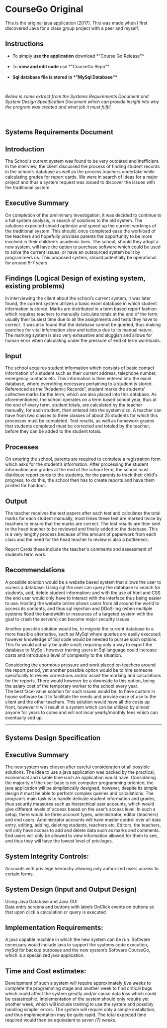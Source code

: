 # CourseGo Original

This is the original java application (2017). This was made when I first discovered Java for a class group project with a peer and myself.

<h2>Instructions</h2>
<ul>
<li>To simply <b>use the application</b> download *"Course Go Release"*</li><br>
<li>To <b>view and edit code</b> use *"CourseGo Repo"*</li><br>
<li><b>Sql database file is stored in *"MySql Database"*</li></b>
</ul>
<br>

*Below is some extract from the Systems Requirements Document and System Design Specification Document which can provide insight into why the program was created and what job it must fulfil.*

<br>

Systems Requirements Document 
---------------------------
Introduction
---------------------------

The School’s current system was found to be very outdated and inefficient. In the interview, the client discussed the process of finding student records in the school’s database as well as the process teachers undertake while calculating grades for report cards. We were in search of ideas for a major project and thus a system request was issued to discover the issues with the traditional system.
  
Executive Summary
---------------------------

On completion of the preliminary investigation, it was decided to continue to a full system analysis, in search of solutions to the old system. The solutions expected should optimize and speed up the current workings of the traditional system. This should, once completed ease the workload of the teachers and hopefully provides parents the opportunity to be more involved in their children’s academic lives.  The school, should they adopt a new system, will have the option to purchase software which could be used to solve the current issues, or have an outsourced system built by programmers us. This proposed system, should potentially be operational for around 5-7 years.

Findings (Logical Design of existing system, existing problems)
---------------------------

In interviewing the client about the school’s current system, it was later found, the current system utilizes a basic excel database in which student information is stored. Marks are distributed in a term based report fashion which requires teachers to manually calculate totals at the end of the term; usually their busiest time due to all the assignments and tests they have to correct. It was also found that the database cannot be queried, thus making searches for vital information slow and tedious due to its manual nature. The marking system is also very exhaustive and sluggish and allows for human error when calculating under the pressure of end of term workloads. 

Input 
---------------------------

The school acquires student information which consists of basic contact information of a student such as their current address, telephone number, emergency contacts etc. This information is then entered into the excel database, where everything necessary pertaining to a student is stored. Referenced as the “Academic Records”, student marks the students’ collective marks for the term, which are also placed into this database.
As aforementioned, the school operates on a term based school year, thus at the end of every term, student totals, are calculated by the teacher manually, for each student, then entered into the system also. A teacher can have from two classes to three classes of about 25 students for which this processes must be completed. Test results, as well as homework grades that students completed must be corrected and totaled by the teacher, before they can be added to the student totals. 

Processes
---------------------------
On entering the school, parents are required to complete a registration form which asks for the student’s information.
After processing the student information and grades at the end of the school term, the school must distribute report cards to the students, for the parents to track their child's progress; to do this, the school then has to create reports and have them printed for handout.

Output
---------------------------
The teacher receives the test papers after each test and calculates the total marks for each student manually, most times these test are marked twice by teachers to ensure that the marks are correct. The test results are then sent to the head teacher to be reviewed and finally added to the database. This is a very lengthy process because of the amount of paperwork from each class and the need for the head teacher to review is also a bottleneck.

Report Cards these include the teacher's comments and assessment of students term work.

Recommendations
---------------------------

A possible solution would be a website based system that allows the user to access a database. Using sql the user can query the database to search for students, add, delete student information; and with the use of html and CSS the end user would only have to interact with the interface thus being easier to use. Hosting the website online allows users from all around the world to access its contents, and thus sql injection and DDoS-ing (when multiple systems flood the bandwidth or resources of a targeted system with the goal to crash the servers) can become major security issues.

Another possible solution would be, to migrate the current database to a more feasible alternative, such as MySql where queries are easily executed; however knowledge of Sql code would be needed to pursue such options. This fix would actually be quite small; requiring only a way to export the database to MySql, however training users in Sql language could increase costs and introduce a level of complexity to the situation. 

Considering the enormous pressure and work placed on teachers around the report period, yet another possible option would be to hire someone specifically to review corrections and/or assist the marking and calculations for the reports. There would however be a downside to this option, being the salary cost of the temporary worker to the school every year.  
The best face-value solution for such issues would be, to have custom in house software built to facilitate the needs and provide ease of use to the client and the other teachers. This solution would have all the costs up front, however it will result in a system which can be utilized by almost anyone for years to come and will not incur yearly/monthly fees which can eventually add up.

<hr>

Systems Design Specification
---------------------------

Executive Summary 
---------------------------

The new system was chosen after careful consideration of all possible solutions.  The idea to use a java application was backed by the practical, economical and usable time such an application would have. Considering the majority of the user base is not computer programming oriented, the java application will be simplistically designed, however, despite its simple design it must be able to perform complex queries and calculations. The program’s main task is to handle delicate student information and grades, thus security measures such as hierarchical user accounts, which would give different levels of access based on the user’s access level. In such a setup, there would be three account types, administrator, editor (teachers) and end users. Administrator accounts will have master control over all data entry, editing, adding, deleting students, teachers etc. Editors, the teachers, will only have access to add and delete data such as marks and comments. End users will only be allowed to view information allowed for them to see, and thus they will have the lowest level of privileges. 

System Integrity Controls:
---------------------------
Accounts with privilege hierarchy allowing only authorized users access to certain forms.

System Design (Input and Output Design)
---------------------------
Using Java Database and Java GUI  
Data entry screens and buttons with labels 
OnClick events on buttons so that upon click a calculation or query is executed



Implementation Requirements:
---------------------------
A java capable machine in which the new system can be run. Software necessary would include java to support the systems code execution, mySql for backup purposes and the new system’s Software CourseGo, which is a specialized java application.



Time and Cost estimates: 
---------------------------

Development of such a system will require approximately *five weeks* to complete the programming stage and another week to find critical bugs which could affect the system greatly and/or cause data loss which could be catastrophic. Implementation of the system should only require yet another week, which will include training to use the system and possibly handling simpler errors. The system will require only a simple installation, and thus implementation may be quite rapid. The total expected time required would then be equivalent to *seven (7) weeks*.
